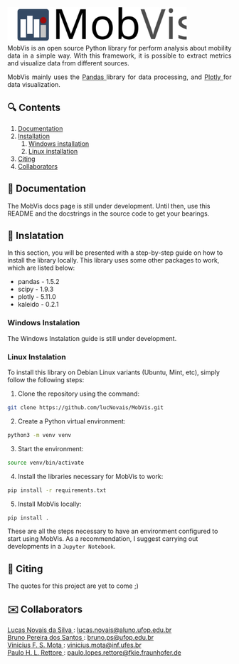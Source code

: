 <img src="images/full_logo.svg" width=403.16 height=80 />

<div align="justify">
MobVis is an open source Python library for perform analysis about mobility data in a simple way.
With this framework, it is possible to extract metrics and visualize data from different sources.

MobVis mainly uses the [ Pandas ](https://pandas.pydata.org/) library for data processing, and [ Plotly ](https://plotly.com/) for data visualization.
</div>

## :mag: Contents

1. [ Documentation ](#book-documentation) 
2. [ Installation ](#computer-installation)
   1. [ Windows installation ](#windows-installation)
   2. [ Linux installation ](#linux-installation)
3. [ Citing ](#newspaper-citing)
4. [ Collaborators ](#envelope-collaborators)

## :book: Documentation

<p>
  The MobVis docs page is still under development. Until then, use this README and the docstrings in the source code to get your bearings.
</p>

## :wrench: Inslatation

In this section, you will be presented with a step-by-step guide on how to install the library locally. This library uses some other packages to work, which are listed below:

- pandas - 1.5.2
- scipy - 1.9.3
- plotly - 5.11.0
- kaleido - 0.2.1

### Windows Instalation

The Windows Instalation guide is still under development.

### Linux Instalation

To install this library on Debian Linux variants (Ubuntu, Mint, etc), simply follow the following steps:

1. Clone the repository using the command:

```bash
git clone https://github.com/lucNovais/MobVis.git
```

2. Create a Python virtual environment:

```bash
python3 -m venv venv
```

3. Start the environment:

```bash
source venv/bin/activate
```

4. Install the libraries necessary for MobVis to work:

```bash
pip install -r requirements.txt
```

5. Install MobVis locally:

```bash
pip install .
```
These are all the steps necessary to have an environment configured to start using MobVis. As a recommendation, I suggest carrying out developments in a `Jupyter Notebook`.

## :newspaper: Citing

<p>
  The quotes for this project are yet to come ;)
</p>

## :envelope: Collaborators

[ Lucas Novais da Silva ](https://www.instagram.com/luc.novais/): <a href="mailto:lucas.novais@aluno.ufop.edu.br">lucas.novais@aluno.ufop.edu.br</a>
<br>
[ Bruno Pereira dos Santos ](): <a href="mailto:bruno.ps@ufop.edu.br">bruno.ps@ufop.edu.br</a>
<br>
[ Vinicius F. S. Mota ](): <a href="mailto:vinicius.mota@inf.ufes.br">vinicius.mota@inf.ufes.br</a>
<br>
[ Paulo H. L. Rettore ](): <a href="mailto: paulo.lopes.rettore@fkie.fraunhofer.de">paulo.lopes.rettore@fkie.fraunhofer.de</a>
